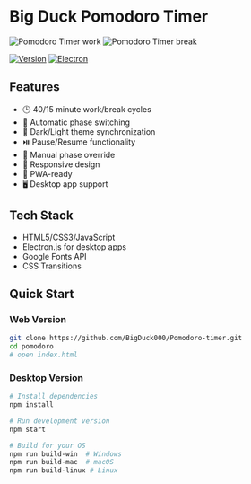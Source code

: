 # Big Duck Pomodoro Timer

![Pomodoro Timer work](https://i.imgur.com/cHy7N8Q.png)
![Pomodoro Timer break](https://i.imgur.com/0oJf2Ab.png)

[![Version](https://img.shields.io/badge/Version-1.0.0-brightgreen)](https://github.com/BigDuck000/Pomodoro-timer)
[![Electron](https://img.shields.io/badge/Electron-28.0.0-red)](https://www.electronjs.org/)

## Features
- 🕒 40/15 minute work/break cycles
- 🔁 Automatic phase switching
- 🌙 Dark/Light theme synchronization
- ⏯️ Pause/Resume functionality
- 🔄 Manual phase override
- 📱 Responsive design
- 🚀 PWA-ready
- 🖥️ Desktop app support

## Tech Stack
- HTML5/CSS3/JavaScript
- Electron.js for desktop apps
- Google Fonts API
- CSS Transitions

## Quick Start
### Web Version
```bash
git clone https://github.com/BigDuck000/Pomodoro-timer.git
cd pomodoro
# open index.html
```

### Desktop Version
```bash
# Install dependencies
npm install

# Run development version
npm start

# Build for your OS
npm run build-win  # Windows
npm run build-mac  # macOS
npm run build-linux # Linux

